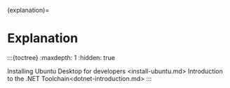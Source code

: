 (explanation)=
# Explanation

:::{toctree}
:maxdepth: 1
:hidden: true

Installing Ubuntu Desktop for developers <install-ubuntu.md>
Introduction to the .NET Toolchain<dotnet-introduction.md>
:::
